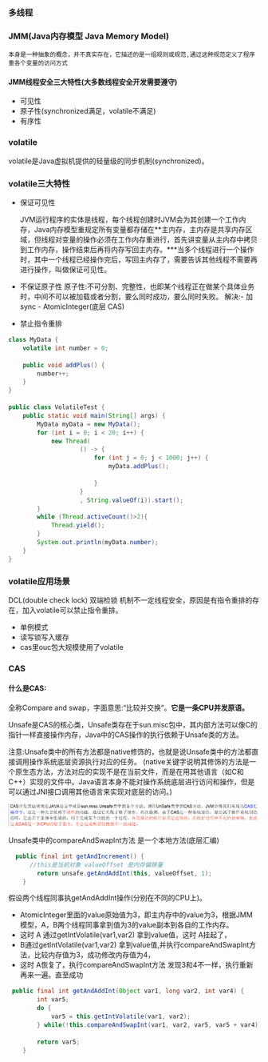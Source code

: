 ### 多线程 
### JMM(Java内存模型 Java Memory Model)

    本身是一种抽象的概念，并不真实存在，它描述的是一组规则或规范,通过这种规范定义了程序重各个变量的访问方式 
#### JMM线程安全三大特性(大多数线程安全开发需要遵守)

- 可见性
- 原子性(synchronized满足，volatile不满足)
- 有序性

### volatile

volatile是Java虚拟机提供的轻量级的同步机制(synchronized)。

### volatile三大特性
- 保证可见性

    JVM运行程序的实体是线程，每个线程创建时JVM会为其创建一个工作内存，Java内存模型重规定所有变量都存储在**主内存，主内存是共享内存区域，但线程对变量的操作必须在工作内存重进行，首先讲变量从主内存中拷贝到工作内存，操作结束后再将内存写回主内存。***当多个线程进行一个操作时，其中一个线程已经操作完后，写回主内存了，需要告诉其他线程不需要再进行操作，叫做保证可见性。
- 不保证原子性
    原子性:不可分割、完整性，也即某个线程正在做某个具体业务时，中间不可以被加载或者分割，要么同时成功，要么同时失败。
    解决:- 加sync
        - AtomicInteger(底层 CAS)
- 禁止指令重排
```java
class MyData {
    volatile int number = 0;

    public void addPlus() {
        number++;
    }
}

public class VolatileTest {
    public static void main(String[] args) {
        MyData myData = new MyData();
        for (int i = 0; i < 20; i++) {
            new Thread(
                    () -> {
                        for (int j = 0; j < 1000; j++) {
                            myData.addPlus();

                        }
                    }
                    , String.valueOf(i)).start();
        }
        while (Thread.activeCount()>2){
            Thread.yield();
        }
        System.out.println(myData.number);
    }
}
```

### volatile应用场景

DCL(double check lock) 双端检锁 机制不一定线程安全，原因是有指令重排的存在，加入volatile可以禁止指令重排。

- 单例模式
- 读写锁写入缓存
- cas里ouc包大规模使用了volatile



### CAS

#### 什么是CAS:

全称Compare and swap，字面意思:“比较并交换”。**它是一条CPU并发原语。**

Unsafe是CAS的核心类，Unsafe类存在于sun.misc包中，其内部方法可以像C的指针一样直接操作内存，Java中的CAS操作的执行依赖于Unsafe类的方法。

注意:Unsafe类中的所有方法都是native修饰的，也就是说Unsafe类中的方法都直接调用操作系统底层资源执行对应的任务。
(native关键字说明其修饰的方法是一个原生态方法，方法对应的实现不是在当前文件，而是在用其他语言（如C和C++）实现的文件中。Java语言本身不能对操作系统底层进行访问和操作，但是可以通过JNI接口调用其他语言来实现对底层的访问。)

![](/img/java/CAS.png)

Unsafe类中的compareAndSwapInt方法 是一个本地方法(底层汇编)

```java
  public final int getAndIncrement() {
      //this是当前对象 valueOffset 是内存偏移量
        return unsafe.getAndAddInt(this, valueOffset, 1);
    }

```
假设两个线程同事执getAndAddInt操作(分别在不同的CPU上)。

- AtomicInteger里面的value原始值为3，即主内存中的value为3，根据JMM 模型，A，B两个线程同事拿到值为3的value副本到各自的工作内存。
- 这时 A 通过getIntVolatile(var1,var2) 拿到value值，这时 A挂起了，
- B通过getIntVolatile(var1,var2) 拿到value值,并执行compareAndSwapInt方法，比较内存值为3，成功修改内存值为4，
- 这时 A恢复了，执行compareAndSwapInt方法 发现3和4不一样，执行重新再来一遍。直至成功
  
```java
 public final int getAndAddInt(Object var1, long var2, int var4) {
        int var5;
        do {
            var5 = this.getIntVolatile(var1, var2);
        } while(!this.compareAndSwapInt(var1, var2, var5, var5 + var4));

        return var5;
    }
````


